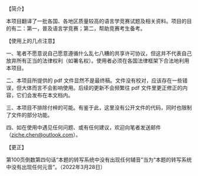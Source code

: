 【简介】

本项目翻译了一批各国、各地区质量较高的语言学竞赛试题及相关资料。项目的目的有二：第一，普及语言学竞赛；第二，帮助竞赛考生备考。


【使用上的几点注意】

一、笔者不愿意说自己愿意遵循什么乱七八糟的共享许可协议，但这并不代表自己放弃所有正当的法律权利（如署名权）。使用者必须在各国法律框架下合法地利用本项目。

二、本项目所提供的 pdf 文件显然不是最终稿。文件没有校对，应该存在一些错误，但大体而言不会影响使用。后续的更新不会频繁往 pdf 文件里更正修正的内容，它们会发布在本文档内。

三、本项目不排除付梓的可能。有鉴于此，这里没有公开文件的代码，同时也限制了文件的部分功能。

四、如在使用中遇见任何问题、或有任何建议，欢迎向笔者发送邮件（ziche.chen@outlook.com）。


【更正】

第100页倒数第四句话“本题的转写系统中没有出现任何辅音”当为“本题的转写系统中没有出现任何元音”。（2022年3月28日）
